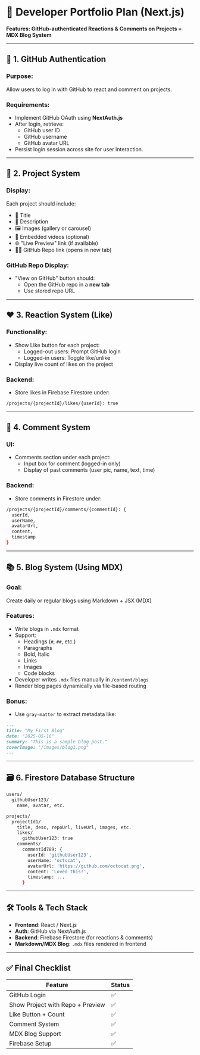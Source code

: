 # 🚀 Developer Portfolio Plan (Next.js)

**Features: GitHub-authenticated Reactions & Comments on Projects + MDX Blog System**

---

## 🔑 1. GitHub Authentication

### Purpose:
Allow users to log in with GitHub to react and comment on projects.

### Requirements:
- Implement GitHub OAuth using **NextAuth.js**
- After login, retrieve:
  - GitHub user ID
  - GitHub username
  - GitHub avatar URL
- Persist login session across site for user interaction.

---

## 🧠 2. Project System

### Display:
Each project should include:
- 📌 Title
- 📝 Description
- 🖼️ Images (gallery or carousel)
- 🎥 Embedded videos (optional)
- 🌐 "Live Preview" link (if available)
- 🧑‍💻 GitHub Repo link (opens in new tab)

### GitHub Repo Display:
- "View on GitHub" button should:
  - Open the GitHub repo in a **new tab**
  - Use stored repo URL

---

## ❤️ 3. Reaction System (Like)

### Functionality:
- Show Like button for each project:
  - Logged-out users: Prompt GitHub login
  - Logged-in users: Toggle like/unlike
- Display live count of likes on the project

### Backend:
- Store likes in Firebase Firestore under:

```bash
/projects/{projectId}/likes/{userId}: true
```

---

## 💬 4. Comment System

### UI:
- Comments section under each project:
  - Input box for comment (logged-in only)
  - Display of past comments (user pic, name, text, time)

### Backend:
- Store comments in Firestore under:

```bash
/projects/{projectId}/comments/{commentId}: {
  userId,
  userName,
  avatarUrl,
  content,
  timestamp
}
```

---

## 📚 5. Blog System (Using MDX)

### Goal:
Create daily or regular blogs using Markdown + JSX (MDX)

### Features:
- Write blogs in `.mdx` format
- Support:
  - Headings (`#`, `##`, etc.)
  - Paragraphs
  - Bold, Italic
  - Links
  - Images
  - Code blocks
- Developer writes `.mdx` files manually in `/content/blogs`
- Render blog pages dynamically via file-based routing

### Bonus:
- Use `gray-matter` to extract metadata like:

```md
---
title: "My First Blog"
date: "2025-05-16"
summary: "This is a sample blog post."
coverImage: "/images/blog1.png"
---
```

---

## 🗃️ 6. Firestore Database Structure

```bash
users/
  githubUser123/
    name, avatar, etc.

projects/
  projectId1/
    title, desc, repoUrl, liveUrl, images, etc.
    likes/
      githubUser123: true
    comments/
      commentId789: {
        userId: 'githubUser123',
        userName: 'octocat',
        avatarUrl: 'https://github.com/octocat.png',
        content: 'Loved this!',
        timestamp: ...
      }
```

---

## 🛠️ Tools & Tech Stack

- **Frontend**: React / Next.js
- **Auth**: GitHub via NextAuth.js
- **Backend**: Firebase Firestore (for reactions & comments)
- **Markdown/MDX Blog**: `.mdx` files rendered in frontend

---

## ✅ Final Checklist

| Feature                         | Status |
|----------------------------------|--------|
| GitHub Login                     | ✅     |
| Show Project with Repo + Preview | ✅     |
| Like Button + Count              | ✅     |
| Comment System                   | ✅     |
| MDX Blog Support                 | ✅     |
| Firebase Setup                   | ✅     |